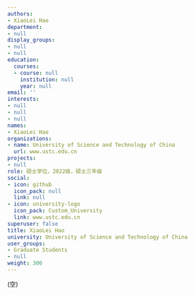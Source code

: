 ```yaml
---
authors:
- XiaoLei Hao
department:
- null
display_groups:
- null
- null
education:
  courses:
  - course: null
    institution: null
    year: null
email: ''
interests:
- null
- null
- null
names:
- XiaoLei Hao
organizations:
- name: University of Science and Technology of China
  url: www.ustc.edu.cn
projects:
- null
role: 硕士学位，2022级，硕士三年级
social:
- icon: github
  icon_pack: null
  link: null
- icon: university-logo
  icon_pack: Custom_University
  link: www.ustc.edu.cn
superuser: false
title: XiaoLei Hao
university: University of Science and Technology of China
user_groups:
- Graduate Students
- null
weight: 300
---
```


(空)
